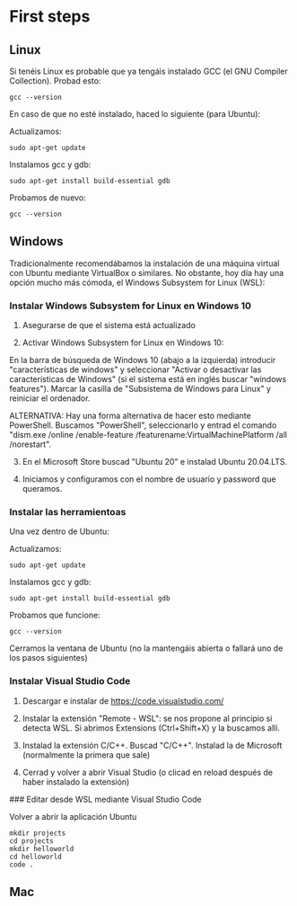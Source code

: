 # First steps

## Linux

Si tenéis Linux es probable que ya tengáis instalado GCC (el GNU Compiler Collection). Probad esto:

	gcc --version

En caso de que no esté instalado, haced lo siguiente (para Ubuntu):

Actualizamos:

	sudo apt-get update

Instalamos gcc y gdb:

	sudo apt-get install build-essential gdb

Probamos de nuevo:

	gcc --version


## Windows

Tradicionalmente recomendábamos la instalación de una máquina virtual con Ubuntu mediante VirtualBox o similares. No obstante, hoy día hay una opción mucho más cómoda, el Windows Subsystem for Linux (WSL):

### Instalar Windows Subsystem for Linux en Windows 10

1. Asegurarse de que el sistema está actualizado

2. Activar Windows Subsystem for Linux en Windows 10:

En la barra de búsqueda de Windows 10 (abajo a la izquierda) introducir "características de windows" y seleccionar "Activar o desactivar las características de Windows" (si el sistema está en inglés buscar "windows features"). Marcar la casilla de "Subsistema de Windows para Linux" y reiniciar el ordenador. 

ALTERNATIVA: Hay una forma alternativa de hacer esto mediante PowerShell. Buscamos "PowerShell", seleccionarlo y entrad el comando "dism.exe /online /enable-feature /featurename:VirtualMachinePlatform /all /norestart".


3. En el Microsoft Store buscad "Ubuntu 20" e instalad Ubuntu 20.04.LTS. 

4. Iniciamos y configuramos con el nombre de usuario y password que queramos.

### Instalar las herramientoas

Una vez dentro de Ubuntu:

Actualizamos:

	sudo apt-get update

Instalamos gcc y gdb:

	sudo apt-get install build-essential gdb

Probamos que funcione:

	gcc --version

Cerramos la ventana de Ubuntu (no la mantengáis abierta o fallará uno de los pasos siguientes)

### Instalar Visual Studio Code

1. Descargar e instalar de https://code.visualstudio.com/

2. Instalar la extensión "Remote - WSL": se nos propone al principio si detecta WSL. Si abrimos Extensions (Ctrl+Shift+X) y la buscamos allí.

3. Instalad la extensión C/C++. Buscad "C/C++". Instalad la de Microsoft (normalmente la primera que sale)

4. Cerrad y volver a abrir Visual Studio (o clicad en reload después de haber instalado la extensión)


### Editar desde WSL mediante Visual Studio Code 

Volver a abrir la aplicación Ubuntu
	
	mkdir projects
	cd projects
	mkdir helloworld
	cd helloworld
	code .



## Mac

